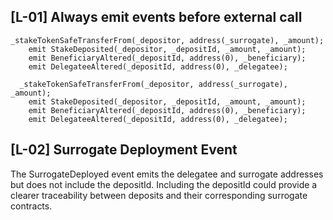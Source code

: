 ## [L-01] Always emit events before external call
```  
_stakeTokenSafeTransferFrom(_depositor, address(_surrogate), _amount);
    emit StakeDeposited(_depositor, _depositId, _amount, _amount);
    emit BeneficiaryAltered(_depositId, address(0), _beneficiary);
    emit DelegateeAltered(_depositId, address(0), _delegatee);
```
```
  _stakeTokenSafeTransferFrom(_depositor, address(_surrogate), _amount);
    emit StakeDeposited(_depositor, _depositId, _amount, _amount);
    emit BeneficiaryAltered(_depositId, address(0), _beneficiary);
    emit DelegateeAltered(_depositId, address(0), _delegatee);
```
## [L-02] Surrogate Deployment Event
The SurrogateDeployed event emits the delegatee and surrogate addresses but does not include the depositId. Including the depositId could provide a clearer traceability between deposits and their corresponding surrogate contracts.